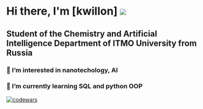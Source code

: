 # Hi there, I'm [kwillon] ![](https://github.com/blackcater/blackcater/raw/main/images/Hi.gif) 
## Student of the Chemistry and Artificial Intelligence Department of ITMO University from Russia
###  👀 I’m interested in nanotechology, AI
###  🌱 I’m currently learning SQL and python OOP

[![codewars](https://www.codewars.com/users/kwillon/badges/small)](https://www.codewars.com/users/kwillon) 
